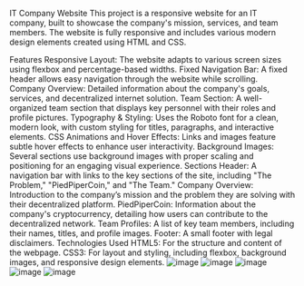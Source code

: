
IT Company Website
This project is a responsive website for an IT company, built to showcase the company's mission, services, and team members. The website is fully responsive and includes various modern design elements created using HTML and CSS.

Features
Responsive Layout: The website adapts to various screen sizes using flexbox and percentage-based widths.
Fixed Navigation Bar: A fixed header allows easy navigation through the website while scrolling.
Company Overview: Detailed information about the company's goals, services, and decentralized internet solution.
Team Section: A well-organized team section that displays key personnel with their roles and profile pictures.
Typography & Styling: Uses the Roboto font for a clean, modern look, with custom styling for titles, paragraphs, and interactive elements.
CSS Animations and Hover Effects: Links and images feature subtle hover effects to enhance user interactivity.
Background Images: Several sections use background images with proper scaling and positioning for an engaging visual experience.
Sections
Header: A navigation bar with links to the key sections of the site, including "The Problem," "PiedPiperCoin," and "The Team."
Company Overview: Introduction to the company’s mission and the problem they are solving with their decentralized platform.
PiedPiperCoin: Information about the company's cryptocurrency, detailing how users can contribute to the decentralized network.
Team Profiles: A list of key team members, including their names, titles, and profile images.
Footer: A small footer with legal disclaimers.
Technologies Used
HTML5: For the structure and content of the webpage.
CSS3: For layout and styling, including flexbox, background images, and responsive design elements.
![image](https://github.com/user-attachments/assets/899dfd64-a8ac-4806-bf3a-f463fb41d54f)
![image](https://github.com/user-attachments/assets/cb123156-2b2f-40ea-a35b-1fff051a569d)
![image](https://github.com/user-attachments/assets/e7cfe0b6-9a27-4228-81f7-8bd7b8a6518c)
![image](https://github.com/user-attachments/assets/7438667c-9d19-4ecd-b8bf-4c973bcc7782)
![image](https://github.com/user-attachments/assets/bf688a43-63f1-4f94-a94a-6b20fa9ae4a7)

